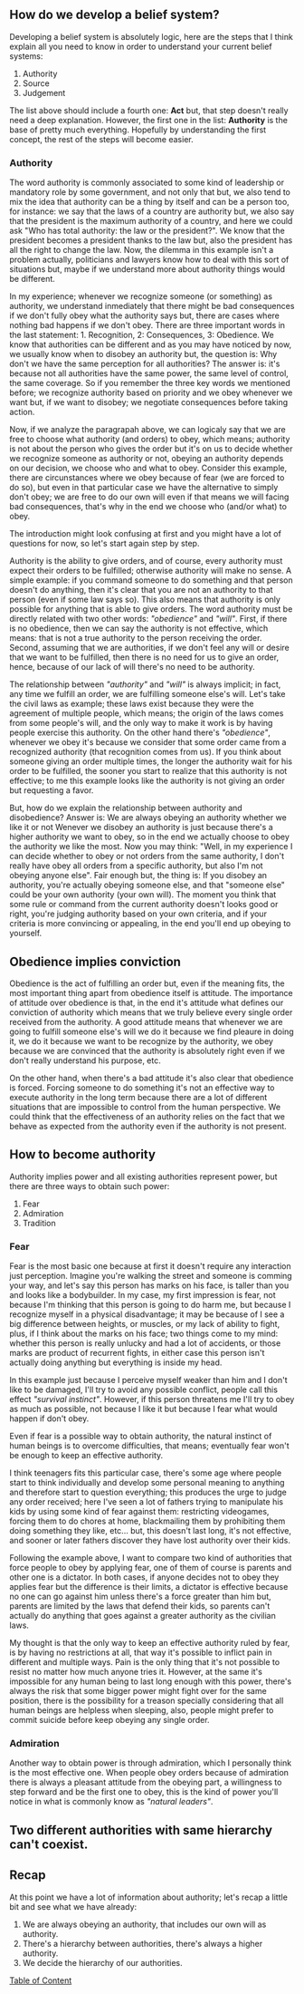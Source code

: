 ## How do we develop a belief system?

Developing a belief system is absolutely logic, here are the steps that I think explain all you need to know in order to understand your current belief systems:

  1. Authority
  2. Source
  3. Judgement

The list above should include a fourth one: **Act** but, that step doesn't really need a deep explanation. However, the first one in the list: **Authority** is the base of pretty much everything. Hopefully by understanding the first concept, the rest of the steps will become easier.

### Authority

The word authority is commonly associated to some kind of leadership or mandatory role by some government, and not only that but, we also tend to mix the idea that authority can be a thing by itself and can be a person too, for instance: we say that the laws of a country are authority but, we also say that the president is the maximum authority of a country, and here we could ask "Who has total authority: the law or the president?". We know that the president becomes a president thanks to the law but, also the president has all the right to change the law. Now, the dilemma in this example isn't a problem actually, politicians and lawyers know how to deal with this sort of situations but, maybe if we understand more about authority things would be different.

In my experience; whenever we recognize someone (or something) as authority, we understand inmediately that there might be bad consequences if we don't fully obey what the authority says but, there are cases where nothing bad happens if we don't obey. There are three important words in the last statement: 1. Recognition, 2: Consequences, 3: Obedience. We know that authorities can be different and as you may have noticed by now, we usually know when to disobey an authority but, the question is: Why don't we have the same perception for all authorities? The answer is: it's because not all authorities have the same power, the same level of control, the same coverage. So if you remember the three key words we mentioned before; we recognize authority based on priority and we obey whenever we want but, if we want to disobey; we negotiate consequences before taking action.

Now, if we analyze the paragrapah above, we can logicaly say that we are free to choose what authority (and orders) to obey, which means; authority is not about the person who gives the order but it's on us to decide whether we recognize someone as authority or not, obeying an authority depends on our decision, we choose who and what to obey. Consider this example, there are circunstances where we obey because of fear (we are forced to do so), but even in that particular case we have the alternative to simply don't obey; we are free to do our own will even if that means we will facing bad consequences, that's why in the end we choose who (and/or what) to obey.

The introduction might look confusing at first and you might have a lot of questions for now, so let's start again step by step.

Authority is the ability to give orders, and of course, every authority must expect their orders to be fulfilled; otherwise authority will make no sense. A simple example: if you command someone to do something and that person doesn't do anything, then it's clear that you are not an authority to that person (even if some law says so). This also means that authority is only possible for anything that is able to give orders. The word authority must be directly related with two other words: _"obedience"_ and _"will"_. First, if there is no obedience, then we can say the authority is not effective, which means: that is not a true authority to the person receiving the order. Second, assuming that we are authorities, if we don't feel any will or desire that we want to be fulfilled, then there is no need for us to give an order, hence, because of our lack of will there's no need to be authority.

The relationship between _"authority"_ and _"will"_ is always implicit; in fact, any time we fulfill an order, we are fulfilling someone else's will. Let's take the civil laws as example; these laws exist because they were the agreement of multiple people, which means; the origin of the laws comes from some people's will, and the only way to make it work is by having people exercise this authority. On the other hand there's _"obedience"_, whenever we obey it's because we consider that some order came from a recognized authority (that recognition comes from us). If you think about someone giving an order multiple times, the longer the authority wait for his order to be fulfilled, the sooner you start to realize that this authority is not effective; to me this example looks like the authority is not giving an order but requesting a favor.

But, how do we explain the relationship between authority and disobedience? Answer is: We are always obeying an authority whether we like it or not Wenever we disobey an authority is just because there's a higher authority we want to obey, so in the end we actually choose to obey the authority we like the most. Now you may think: "Well, in my experience I can decide whether to obey or not orders from the same authority, I don't really have obey all orders from a specific authority, but also I'm not obeying anyone else". Fair enough but, the thing is: If you disobey an authority, you're actually obeying someone else, and that "someone else" could be your own authority (your own will). The moment you think that some rule or command from the current authority doesn't looks good or right, you're judging authority based on your own criteria, and if your criteria is more convincing or appealing, in the end you'll end up obeying to yourself.

## Obedience implies conviction

Obedience is the act of fulfilling an order but, even if the meaning fits, the most important thing apart from obedience itself is attitude. The importance of attitude over obedience is that, in the end it's attitude what defines our conviction of authority which means that we truly believe every single order received from the authority. A good attitude means that whenever we are going to fulfill someone else's will we do it because we find pleaure in doing it, we do it because we want to be recognize by the authority, we obey because we are convinced that the authority is absolutely right even if we don't really understand his purpose, etc.

On the other hand, when there's a bad attitude it's also clear that obedience is forced. Forcing someone to do something it's not an effective way to execute authority in the long term because there are a lot of different situations that are impossible to control from the human perspective. We could think that the effectiveness of an authority relies on the fact that we behave as expected from the authority even if the authority is not present.

## How to become authority

Authority implies power and all existing authorities represent power, but there are three ways to obtain such power:

  1. Fear
  2. Admiration
  3. Tradition

### Fear

Fear is the most basic one because at first it doesn't require any interaction just perception. Imagine you're walking the street and someone is comming your way, and let's say this person has marks on his face, is taller than you and looks like a bodybuilder. In my case, my first impression is fear, not because I'm thinking that this person is going to do harm me, but because I recognize myself in a physical disadvantage; it may be because of I see a big difference between heights, or muscles, or my lack of ability to fight, plus, if I think about the marks on his face; two things come to my mind: whether this person is really unlucky and had a lot of accidents, or those marks are product of recurrent fights, in either case this person isn't actually doing anything but everything is inside my head.

In this example just because I perceive myself weaker than him and I don't like to be damaged, I'll try to avoid any possible conflict, people call this effect _"survival instinct"_. However, if this person threatens me I'll try to obey as much as possible, not because I like it but because I fear what would happen if don't obey.

Even if fear is a possible way to obtain authority, the natural instinct of human beings is to overcome difficulties, that means; eventually fear won't be enough to keep an effective authority.

I think teenagers fits this particular case, there's some age where people start to think individually and develop some personal meaning to anything and therefore start to question everything; this produces the urge to judge any order received; here I've seen a lot of fathers trying to manipulate his kids by using some kind of fear against them: restricting videogames, forcing them to do chores at home, blackmailing them by prohibiting them doing something they like, etc... but, this doesn't last long, it's not effective, and sooner or later fathers discover they have lost authority over their kids.

Following the example above, I want to compare two kind of authorities that force people to obey by applying fear, one of them of course is parents and other one is a dictator. In both cases, if anyone decides not to obey they applies fear but the difference is their limits, a dictator is effective because no one can go against him unless there's a force greater than him but, parents are limited by the laws that defend their kids, so parents can't actually do anything that goes against a greater authority as the civilian laws.

My thought is that the only way to keep an effective authority ruled by fear, is by having no restrictions at all, that way it's possible to inflict pain in different and multiple ways. Pain is the only thing that it's not possible to resist no matter how much anyone tries it. However, at the same it's impossible for any human being to last long enough with this power, there's always the risk that some bigger power might fight over for the same position, there is the possibility for a treason specially considering that all human beings are helpless when sleeping, also, people might prefer to commit suicide before keep obeying any single order.

### Admiration

Another way to obtain power is through admiration, which I personally think is the most effective one. When people obey orders because of admiration there is always a pleasant attitude from the obeying part, a willingness to step forward and be the first one to obey, this is the kind of power you'll notice in what is commonly know as _"natural leaders"_.

## Two different authorities with same hierarchy can't coexist.

## Recap

At this point we have a lot of information about authority; let's recap a little bit and see what we have already:
  1. We are always obeying an authority, that includes our own will as authority.
  2. There's a hierarchy between authorities, there's always a higher authority.
  3. We decide the hierarchy of our authorities.

[Table of Content](../readme.md#table-of-content)
